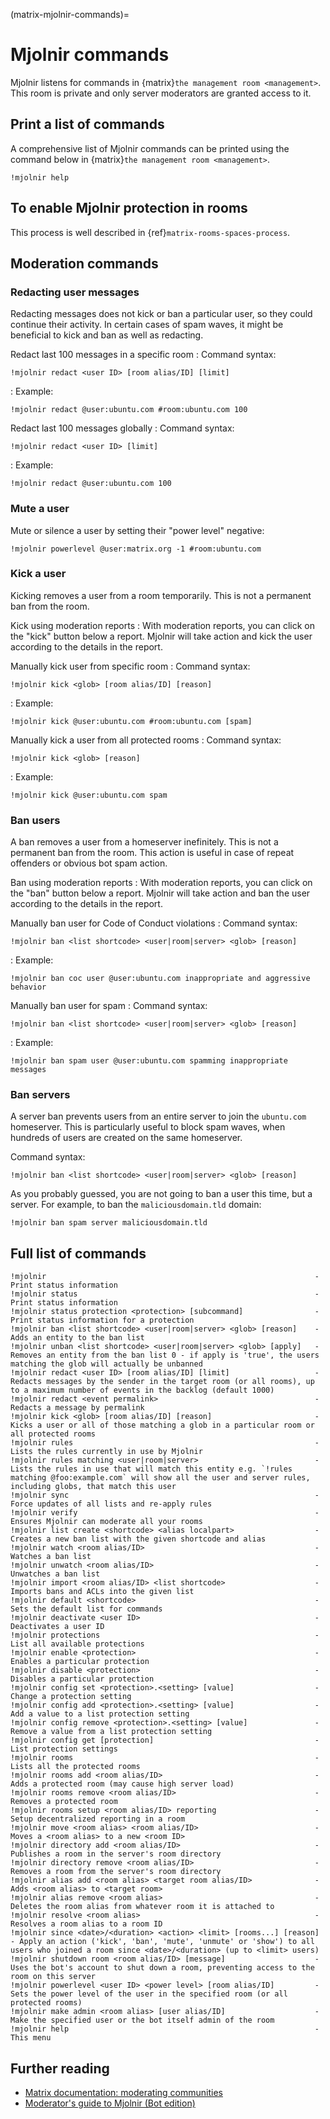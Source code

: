 (matrix-mjolnir-commands)=
# Mjolnir commands


Mjolnir listens for commands in {matrix}`the management room <management>`.
This room is private and only server moderators are granted access to it.


## Print a list of commands

A comprehensive list of Mjolnir commands can be printed using the command below in {matrix}`the management room <management>`.

```none
!mjolnir help
```


## To enable Mjolnir protection in rooms

This process is well described in {ref}`matrix-rooms-spaces-process`.



## Moderation commands

### Redacting user messages

Redacting messages does not kick or ban a particular user, so they could continue their activity.
In certain cases of spam waves, it might be beneficial to kick and ban as well as redacting.


Redact last 100 messages in a specific room
: Command syntax:
  ```none
  !mjolnir redact <user ID> [room alias/ID] [limit] 
  ```

: Example:
  ```
  !mjolnir redact @user:ubuntu.com #room:ubuntu.com 100
  ```

Redact last 100 messages globally
: Command syntax:
  ```none
  !mjolnir redact <user ID> [limit] 
  ```

: Example:
  ```none
  !mjolnir redact @user:ubuntu.com 100
  ```


### Mute a user

Mute or silence a user by setting their "power level" negative:

```none
!mjolnir powerlevel @user:matrix.org -1 #room:ubuntu.com
```


### Kick a user

Kicking removes a user from a room temporarily.
This is not a permanent ban from the room.


Kick using moderation reports
: With moderation reports, you can click on the "kick" button below a report. Mjolnir will take action and kick the user according to the details in the report.


Manually kick user from specific room
: Command syntax:
  ```none
  !mjolnir kick <glob> [room alias/ID] [reason]
  ```

: Example:
  ```none
  !mjolnir kick @user:ubuntu.com #room:ubuntu.com [spam]
  ```


Manually kick a user from all protected rooms
: Command syntax:
  ```none
  !mjolnir kick <glob> [reason]
  ```

: Example:
  ```none
  !mjolnir kick @user:ubuntu.com spam
  ```


### Ban users

A ban removes a user from a homeserver inefinitely.
This is not a permanent ban from the room.
This action is useful in case of repeat offenders or obvious bot spam action.


Ban using moderation reports
: With moderation reports, you can click on the "ban" button below a report. Mjolnir will take action and ban the user according to the details in the report.


Manually ban user for Code of Conduct violations
: Command syntax:
  ```none
  !mjolnir ban <list shortcode> <user|room|server> <glob> [reason]
  ```

: Example:
  ```none
  !mjolnir ban coc user @user:ubuntu.com inappropriate and aggressive behavior
  ```


Manually ban user for spam
: Command syntax:
  ```none
  !mjolnir ban <list shortcode> <user|room|server> <glob> [reason]
  ```

: Example:
  ```none
  !mjolnir ban spam user @user:ubuntu.com spamming inappropriate messages
  ```


### Ban servers

A server ban prevents users from an entire server to join the `ubuntu.com` homeserver.
This is particularly useful to block spam waves, when hundreds of users are created on the same homeserver. 

Command syntax:

```none
!mjolnir ban <list shortcode> <user|room|server> <glob> [reason]
```

As you probably guessed, you are not going to ban a user this time, but a server. For example, to ban the `maliciousdomain.tld` domain:

```none
!mjolnir ban spam server maliciousdomain.tld
```


## Full list of commands

```none
!mjolnir                                                            - Print status information
!mjolnir status                                                     - Print status information
!mjolnir status protection <protection> [subcommand]                - Print status information for a protection
!mjolnir ban <list shortcode> <user|room|server> <glob> [reason]    - Adds an entity to the ban list
!mjolnir unban <list shortcode> <user|room|server> <glob> [apply]   - Removes an entity from the ban list 0 - if apply is 'true', the users matching the glob will actually be unbanned
!mjolnir redact <user ID> [room alias/ID] [limit]                   - Redacts messages by the sender in the target room (or all rooms), up to a maximum number of events in the backlog (default 1000)
!mjolnir redact <event permalink>                                   - Redacts a message by permalink
!mjolnir kick <glob> [room alias/ID] [reason]                       - Kicks a user or all of those matching a glob in a particular room or all protected rooms
!mjolnir rules                                                      - Lists the rules currently in use by Mjolnir
!mjolnir rules matching <user|room|server>                          - Lists the rules in use that will match this entity e.g. `!rules matching @foo:example.com` will show all the user and server rules, including globs, that match this user
!mjolnir sync                                                       - Force updates of all lists and re-apply rules
!mjolnir verify                                                     - Ensures Mjolnir can moderate all your rooms
!mjolnir list create <shortcode> <alias localpart>                  - Creates a new ban list with the given shortcode and alias
!mjolnir watch <room alias/ID>                                      - Watches a ban list
!mjolnir unwatch <room alias/ID>                                    - Unwatches a ban list
!mjolnir import <room alias/ID> <list shortcode>                    - Imports bans and ACLs into the given list
!mjolnir default <shortcode>                                        - Sets the default list for commands
!mjolnir deactivate <user ID>                                       - Deactivates a user ID
!mjolnir protections                                                - List all available protections
!mjolnir enable <protection>                                        - Enables a particular protection
!mjolnir disable <protection>                                       - Disables a particular protection
!mjolnir config set <protection>.<setting> [value]                  - Change a protection setting
!mjolnir config add <protection>.<setting> [value]                  - Add a value to a list protection setting
!mjolnir config remove <protection>.<setting> [value]               - Remove a value from a list protection setting
!mjolnir config get [protection]                                    - List protection settings
!mjolnir rooms                                                      - Lists all the protected rooms
!mjolnir rooms add <room alias/ID>                                  - Adds a protected room (may cause high server load)
!mjolnir rooms remove <room alias/ID>                               - Removes a protected room
!mjolnir rooms setup <room alias/ID> reporting                      - Setup decentralized reporting in a room
!mjolnir move <room alias> <room alias/ID>                          - Moves a <room alias> to a new <room ID>
!mjolnir directory add <room alias/ID>                              - Publishes a room in the server's room directory
!mjolnir directory remove <room alias/ID>                           - Removes a room from the server's room directory
!mjolnir alias add <room alias> <target room alias/ID>              - Adds <room alias> to <target room>
!mjolnir alias remove <room alias>                                  - Deletes the room alias from whatever room it is attached to
!mjolnir resolve <room alias>                                       - Resolves a room alias to a room ID
!mjolnir since <date>/<duration> <action> <limit> [rooms...] [reason] - Apply an action ('kick', 'ban', 'mute', 'unmute' or 'show') to all users who joined a room since <date>/<duration> (up to <limit> users)
!mjolnir shutdown room <room alias/ID> [message]                    - Uses the bot's account to shut down a room, preventing access to the room on this server
!mjolnir powerlevel <user ID> <power level> [room alias/ID]         - Sets the power level of the user in the specified room (or all protected rooms)
!mjolnir make admin <room alias> [user alias/ID]                    - Make the specified user or the bot itself admin of the room
!mjolnir help                                                       - This menu
```


## Further reading

* [Matrix documentation: moderating communities](https://matrix.org/docs/communities/moderation/)
* [Moderator's guide to Mjolnir (Bot edition)](https://github.com/matrix-org/mjolnir/blob/main/docs/moderators.md)

